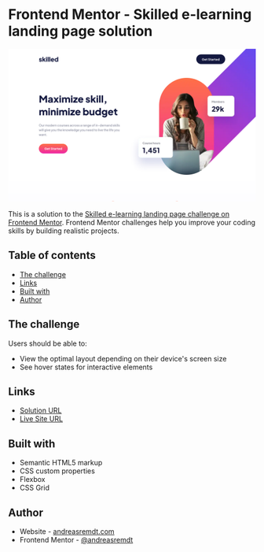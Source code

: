 # Frontend Mentor - Skilled e-learning landing page solution

![](./screenshot.png)

This is a solution to the [Skilled e-learning landing page challenge on Frontend Mentor](https://www.frontendmentor.io/challenges/skilled-elearning-landing-page-S1ObDrZ8q). Frontend Mentor challenges help you improve your coding skills by building realistic projects.

## Table of contents

- [The challenge](#the-challenge)
- [Links](#links)
- [Built with](#built-with)
- [Author](#author)

## The challenge

Users should be able to:

- View the optimal layout depending on their device's screen size
- See hover states for interactive elements

## Links

- [Solution URL](https://github.com/andreasremdt/fm-challenges/tree/main/skilled-elearning-landing-page/)
- [Live Site URL](https://fm-challenges-ar.netlify.app/skilled-elearning-landing-page/)

## Built with

- Semantic HTML5 markup
- CSS custom properties
- Flexbox
- CSS Grid

## Author

- Website - [andreasremdt.com](https://andreasremdt.com)
- Frontend Mentor - [@andreasremdt](https://www.frontendmentor.io/profile/andreasremdt)
